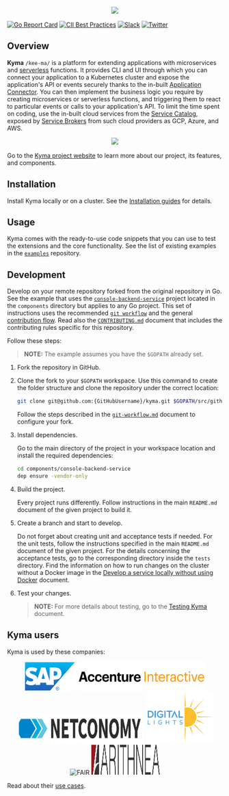 <p align="center">
 <img src="https://raw.githubusercontent.com/kyma-project/kyma/master/logo.png" width="235">
</p>

[![Go Report Card](https://goreportcard.com/badge/github.com/kyma-project/kyma)](https://goreportcard.com/report/github.com/kyma-project/kyma)
[![CII Best Practices](https://bestpractices.coreinfrastructure.org/projects/2168/badge)](https://bestpractices.coreinfrastructure.org/projects/2168)
[![Slack](https://img.shields.io/badge/slack-@kyma--community-yellow.svg)](http://slack.kyma-project.io)
[![Twitter](https://img.shields.io/badge/twitter-@kymaproject-blue.svg)](https://twitter.com/kymaproject)

## Overview

**Kyma** `/kee-ma/` is a platform for extending applications with microservices and [serverless](https://kyma-project.io/docs/components/serverless/#overview-overview) functions. It provides CLI and UI through which you can connect your application to a Kubernetes cluster and expose the application's API or events securely thanks to the in-built [Application Connector](https://kyma-project.io/docs/components/application-connector/#overview-overview). You can then implement the business logic you require by creating microservices or serverless functions, and triggering them to react to particular events or calls to your application's API. To limit the time spent on coding, use the in-built cloud services from the [Service Catalog](https://kyma-project.io/docs/components/service-catalog/#overview-overview), exposed by [Service Brokers](https://kyma-project.io/docs/components/service-catalog/#service-brokers-service-brokers) from such cloud providers as GCP, Azure, and AWS.

<p align="center">
<a href="https://youtu.be/kP7mSELIxXw">
<img src="./docs/kyma/assets/withoutprov4.gif" style="max-width:100%;">
</a>
</p>

Go to the [Kyma project website](https://kyma-project.io/) to learn more about our project, its features, and components.

## Installation

Install Kyma locally or on a cluster. See the [Installation guides](https://kyma-project.io/docs/root/kyma#installation-installation) for details.

## Usage

Kyma comes with the ready-to-use code snippets that you can use to test the extensions and the core functionality. See the list of existing examples in the [`examples`](https://github.com/kyma-project/examples) repository.

## Development

Develop on your remote repository forked from the original repository in Go.
See the example that uses the [`console-backend-service`](components/console-backend-service) project located in the `components` directory but applies to any Go project. This set of instructions uses the recommended [`git workflow`](https://kyma-project.io/community/contributing/#git-workflow-git-workflow) and the general [contribution flow](https://kyma-project.io/community/contributing/#contributing-rules-contributing-rules-contribute-code-or-content). Read also the [`CONTRIBUTING.md`](CONTRIBUTING.md) document that includes the contributing rules specific for this repository.

Follow these steps:

> **NOTE:** The example assumes you have the `$GOPATH` already set.

1. Fork the repository in GitHub.

2. Clone the fork to your `$GOPATH` workspace. Use this command to create the folder structure and clone the repository under the correct location:

    ```bash
    git clone git@github.com:{GitHubUsername}/kyma.git $GOPATH/src/github.com/kyma-project/kyma
    ```

    Follow the steps described in the [`git-workflow.md`](https://kyma-project.io/community/contributing#git-workflow-git-workflow-steps) document to configure your fork.

3. Install dependencies.

    Go to the main directory of the project in your workspace location and install the required dependencies:

    ```bash
    cd components/console-backend-service
    dep ensure -vendor-only
    ```

4. Build the project.

    Every project runs differently. Follow instructions in the main `README.md` document of the given project to build it.

5. Create a branch and start to develop.

    Do not forget about creating unit and acceptance tests if needed. For the unit tests, follow the instructions specified in the main `README.md` document of the given project. For the details concerning the acceptance tests, go to the corresponding directory inside the `tests` directory.
    Find the information on how to run changes on the cluster without a Docker image in the [Develop a service locally without using Docker](https://kyma-project.io/docs/root/kyma#tutorials-develop-a-service-locally-without-using-docker) document.

6. Test your changes.

    >**NOTE:** For more details about testing, go to the [Testing Kyma](https://kyma-project.io/docs/root/kyma#details-testing-kyma) document.

## Kyma users

Kyma is used by these companies:

<p align="center">
  <img src="https://github.com/kyma-project/website/blob/master/content/adopters/logos/sap.svg" alt="SAP" width="120" height="70" />
  <img src="https://github.com/kyma-project/website/blob/master/content/adopters/logos/accenture.svg" alt="Accenture" width="300" height="70" />
  <img src="https://github.com/kyma-project/website/blob/master/content/adopters/logos/netconomy.svg" alt="NETCONOMY" width="300" height="70" />
 <img src="https://github.com/kyma-project/website/blob/master/content/adopters/logos/digital_lights.svg" alt="Digital Lights" width="160" />
 <img src="https://github.com/kyma-project/website/blob/master/content/adopters/logos/FAIR_LOGO_HEADER.svg" alt="FAIR" width="160" height="70" />
 <img src="https://github.com/kyma-project/website/blob/master/content/adopters/logos/arithnea.svg" alt="ARITHNEA" width="160" height="70" />
</p>

Read about their [use cases](https://kyma-project.io/#used-by).
